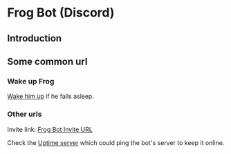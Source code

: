 # Frog Bot (Discord)
## Introduction

## Some common url
### Wake up Frog
[Wake him up](https://frog-bot-ts.glitch.me/) if he falls asleep.

### Other urls
Invite link: [Frog Bot Invite URL](https://discord.com/oauth2/authorize?client_id=1123539025224015873&permissions=40132211370560&scope=bot)

Check the [Uptime server](https://frogbotwakeup.binhkio.repl.co) which could ping the bot's server to keep it online.
